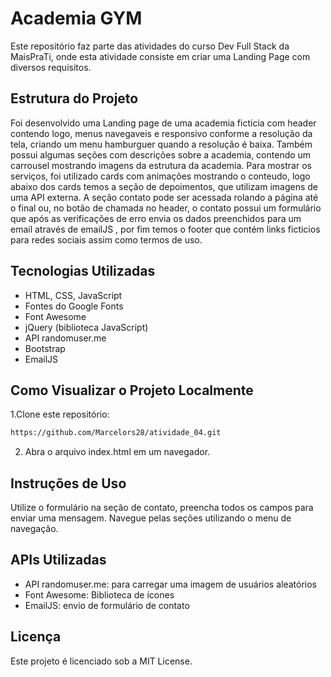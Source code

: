 # Academia GYM

Este repositório faz parte das atividades do curso Dev Full Stack da MaisPraTi, onde esta atividade consiste em criar uma Landing Page com diversos requisitos.

## Estrutura do Projeto

Foi desenvolvido uma Landing page de uma academia ficticia com header contendo logo, menus navegaveis e responsivo conforme a resolução da tela, criando um menu hamburguer quando a resolução é baixa. Também possui algumas seções com descrições sobre a academia,
contendo um carrousel mostrando imagens da estrutura da academia. Para mostrar os serviços, foi utilizado cards com animações mostrando o conteudo, logo abaixo dos cards temos a seção de depoimentos, que utilizam imagens de uma API externa.
A seção contato pode ser acessada rolando a página até o final ou, no botão de chamada no header, o contato possui um formulário que após as verificações de erro envia os dados preenchidos para um email através de emailJS , por fim temos o footer que contém links ficticios para redes sociais assim como termos de uso. 

## Tecnologias Utilizadas

- HTML, CSS, JavaScript
- Fontes do Google Fonts
- Font Awesome
- jQuery (biblioteca JavaScript)
- API randomuser.me 
- Bootstrap
- EmailJS

## Como Visualizar o Projeto Localmente

1.Clone este repositório:

```bash
https://github.com/Marcelors28/atividade_04.git
```
2. Abra o arquivo index.html em um navegador.

## Instruções de Uso
Utilize o formulário na seção de contato, preencha todos os campos para enviar uma mensagem.
Navegue pelas seções utilizando o menu de navegação.


## APIs Utilizadas
- API randomuser.me: para carregar uma imagem de usuários aleatórios
- Font Awesome: Biblioteca de ícones
- EmailJS: envio de formulário de contato

## Licença
Este projeto é licenciado sob a MIT License.
